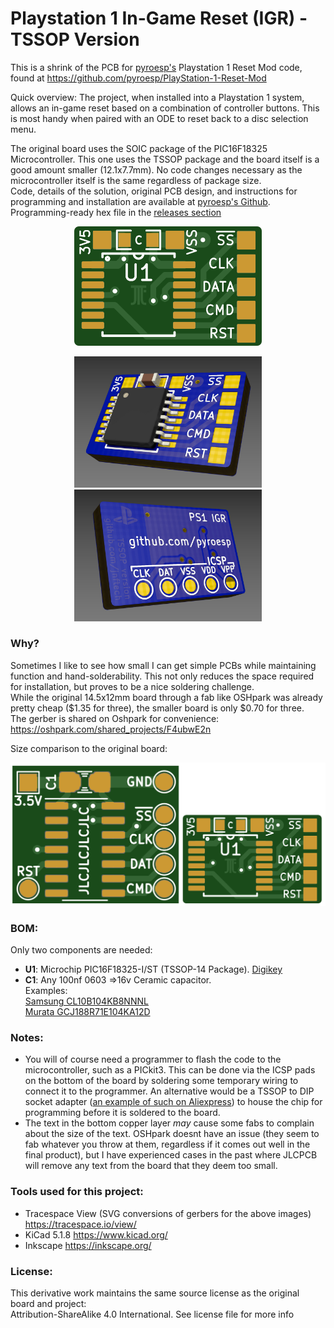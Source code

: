 # Playstation 1 In-Game Reset (IGR) - TSSOP Version

This is a shrink of the PCB for [pyroesp's](https://github.com/pyroesp) Playstation 1 Reset Mod code, found at https://github.com/pyroesp/PlayStation-1-Reset-Mod

Quick overview: The project, when installed into a Playstation 1 system, allows an in-game reset based on a combination of controller buttons. This is most handy when paired with an ODE to reset back to a disc selection menu.

The original board uses the SOIC package of the PIC16F18325 Microcontroller. This one uses the TSSOP package and the board itself is a good amount smaller (12.1x7.7mm). No code changes necessary as the microcontroller itself is the same regardless of package size.  
Code, details of the solution, original PCB design, and instructions for programming and installation are available at [pyroesp's Github](https://github.com/pyroesp). Programming-ready hex file in the [releases section](https://github.com/pyroesp/PlayStation-1-Reset-Mod/releases)


<p align="center">
  <img width="300" src="Images/PS1-IGR TSSOP Version (20210109) svg top.png">
</p>

<p align="center">
  <img width="300" src="Images/PS1-IGR TSSOP Version Top.jpg"> <img width="300" src="Images/PS1-IGR TSSOP Version Bottom.jpg">
</p>

### Why?

Sometimes I like to see how small I can get simple PCBs while maintaining function and hand-solderability. This not only reduces the space required for installation, but proves to be a nice soldering challenge.  
While the original 14.5x12mm board through a fab like OSHpark was already pretty cheap ($1.35 for three), the smaller board is only $0.70 for three.  
The gerber is shared on Oshpark for convenience: https://oshpark.com/shared_projects/F4ubwE2n

Size comparison to the original board:

<p align="center">
  <img width="640" src="Images/PS1-IGR TSSOP Size comparison.png">
</p>

### BOM:

Only two components are needed:
- **U1**: Microchip PIC16F18325-I/ST (TSSOP-14 Package). [Digikey](https://www.digikey.com/en/products/detail/microchip-technology/PIC16F18325-I-ST/5323626)
- **C1**: Any 100nf 0603 =>16v Ceramic capacitor.<br />
    Examples:<br />
        [Samsung CL10B104KB8NNNL](https://www.digikey.com/en/products/detail/samsung-electro-mechanics/CL10B104KB8NNNL/3894274)<br />
        [Murata GCJ188R71E104KA12D](https://www.digikey.com/en/products/detail/murata-electronics/GCJ188R71E104KA12D/7363221)

### Notes:

- You will of course need a programmer to flash the code to the microcontroller, such as a PICkit3. This can be done via the ICSP pads on the bottom of the board by soldering some temporary wiring to connect it to the programmer. An alternative would be a TSSOP to DIP socket adapter ([an example of such on Aliexpress](https://www.aliexpress.com/item/32868905130.html)) to house the chip for programming before it is soldered to the board.
- The text in the bottom copper layer *may* cause some fabs to complain about the size of the text. OSHpark doesnt have an issue (they seem to fab whatever you throw at them, regardless if it comes out well in the final product), but I have experienced cases in the past where JLCPCB will remove any text from the board that they deem too small.

### Tools used for this project:
- Tracespace View (SVG conversions of gerbers for the above images) https://tracespace.io/view/
- KiCad 5.1.8 https://www.kicad.org/
- Inkscape https://inkscape.org/

### License:
This derivative work maintains the same source license as the original board and project:  
Attribution-ShareAlike 4.0 International. See license file for more info